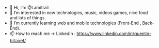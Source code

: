 - 👋 Hi, I’m @Lamitrail
- 👀 I’m interested in new technologies, music, videos games, nice food and lots of things.
- 🌱 I’m currently learning web and mobile technologies (Front-End , Back-End).
- 📫 How to reach me -> LinkedIn : https://www.linkedin.com/in/quentin-hillairet/

<!---
Lamitrail/Lamitrail is a ✨ special ✨ repository because its `README.md` (this file) appears on your GitHub profile.
You can click the Preview link to take a look at your changes.
--->
